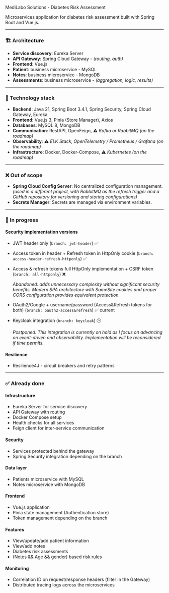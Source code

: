MediLabo Solutions - Diabetes Risk Assessment

Microservices application for diabetes risk assessment built with Spring Boot and Vue.js.

---

### 🏗️ Architecture

- **Service discovery**: Eureka Server
- **API Gateway**: Spring Cloud Gateway - *(routing, auth)*
- **Frontend**: Vue.js
- **Patient**: business microservice - MySQL
- **Notes**: business microservice - MongoDB
- **Assessments**: business microservice - *(aggregation, logic, results)*

---

### 🧰 Technology stack

- **Backend**: Java 21, Spring Boot 3.4.1, Spring Security, Spring Cloud Gateway, Eureka
- **Frontend**: Vue.js 3, Pinia (Store Manager), Axios
- **Databases**: MySQL 8, MongoDB
- **Communication**: RestAPI, OpenFeign, ⚠️ *Kafka or RabbitMQ (on the roadmap)*
- **Observability**: ⚠️ *ELK Stack, OpenTelemetry / Prometheus / Grafana (on the roadmap)*
- **Infrastructure**: Docker, Docker-Compose, ⚠️ *Kubernetes (on the roadmap)*

---

### ❌ Out of scope

- **Spring Cloud Config Server**: No centralized configuration management. *(used in a different project, with RabbitMQ as the refresh trigger and a GitHub repository for versioning and storing configurations)*
- **Secrets Manager**: Secrets are managed via environment variables.

---

### 🔧 In progress

#### Security implementation versions
- JWT header only (`branch: jwt-header`) ✅


- Access token in header + Refresh token in HttpOnly cookie (`branch: access-header-refresh-httponly`) ✅


- Access & refresh tokens full HttpOnly implementation + CSRF token (`branch: all-httponly`) ❌

  *Abandoned: adds unnecessary complexity without significant security benefits. Modern SPA architecture with SameSite cookies and proper CORS configuration provides equivalent protection.*


- OAuth2/Google + username/password (Access&Refresh tokens for both) (`branch: oauth2-access&refresh`) ✅ current


- Keycloak integration (`branch: keycloak`) 🕒

  *Postponed: This integration is currently on hold as I focus on advancing on event-driven and observability. Implementation will be reconsidered if time permits.*

#### Resilience
- Resilience4J - circuit breakers and retry patterns

---

### ✅ Already done

#### Infrastructure
- Eureka Server for service discovery
- API Gateway with routing
- Docker Compose setup
- Health checks for all services
- Feign client for inter-service communication

#### Security
- Services protected behind the gateway
- Spring Security integration depending on the branch

#### Data layer
- Patients microservice with MySQL
- Notes microservice with MongoDB

#### Frontend
- Vue.js application
- Pinia state management (Authentication store)
- Token management depending on the branch

#### Features
- View/update/add patient information
- View/add notes
- Diabetes risk assessments
- (Notes && Age && gender) based risk rules

#### Monitoring
- Correlation ID on request/response headers (filter in the Gateway)
- Distributed tracing logs across the microservices